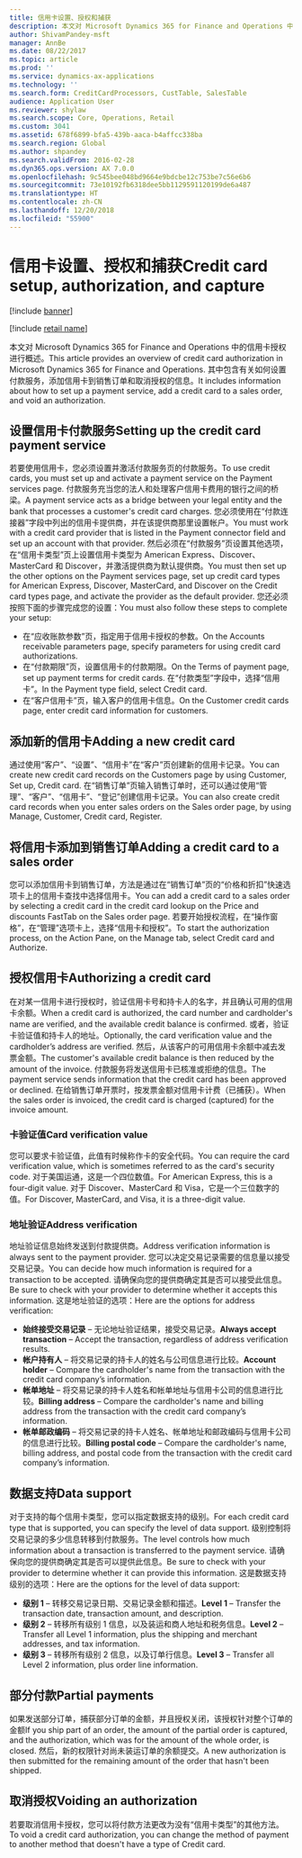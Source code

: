 ```yaml
---
title: 信用卡设置、授权和捕获
description: 本文对 Microsoft Dynamics 365 for Finance and Operations 中的信用卡授权进行概述。 其中包含有关如何设置付款服务，添加信用卡到销售订单和取消授权的信息。
author: ShivamPandey-msft
manager: AnnBe
ms.date: 08/22/2017
ms.topic: article
ms.prod: ''
ms.service: dynamics-ax-applications
ms.technology: ''
ms.search.form: CreditCardProcessors, CustTable, SalesTable
audience: Application User
ms.reviewer: shylaw
ms.search.scope: Core, Operations, Retail
ms.custom: 3041
ms.assetid: 678f6899-bfa5-439b-aaca-b4affcc338ba
ms.search.region: Global
ms.author: shpandey
ms.search.validFrom: 2016-02-28
ms.dyn365.ops.version: AX 7.0.0
ms.openlocfilehash: 9c545bee048bd9664e9bdcbe12c753be7c56e6b6
ms.sourcegitcommit: 73e10192fb6318dee5bb1129591120199de6a487
ms.translationtype: HT
ms.contentlocale: zh-CN
ms.lasthandoff: 12/20/2018
ms.locfileid: "55900"
---
```

# <a name="credit-card-setup-authorization-and-capture"></a><span data-ttu-id="6c816-104">信用卡设置、授权和捕获</span><span class="sxs-lookup"><span data-stu-id="6c816-104">Credit card setup, authorization, and capture</span></span>

[!include [banner](../includes/banner.md)]

[!include [retail name](../includes/retail-name.md)]

<span data-ttu-id="6c816-105">本文对 Microsoft Dynamics 365 for Finance and Operations 中的信用卡授权进行概述。</span><span class="sxs-lookup"><span data-stu-id="6c816-105">This article provides an overview of credit card authorization in Microsoft Dynamics 365 for Finance and Operations.</span></span> <span data-ttu-id="6c816-106">其中包含有关如何设置付款服务，添加信用卡到销售订单和取消授权的信息。</span><span class="sxs-lookup"><span data-stu-id="6c816-106">It includes information about how to set up a payment service, add a credit card to a sales order, and void an authorization.</span></span>

<a name="setting-up-the-credit-card-payment-service"></a><span data-ttu-id="6c816-107">设置信用卡付款服务</span><span class="sxs-lookup"><span data-stu-id="6c816-107">Setting up the credit card payment service</span></span>
------------------------------------------

<span data-ttu-id="6c816-108">若要使用信用卡，您必须设置并激活付款服务页的付款服务。</span><span class="sxs-lookup"><span data-stu-id="6c816-108">To use credit cards, you must set up and activate a payment service on the Payment services page.</span></span> <span data-ttu-id="6c816-109">付款服务充当您的法人和处理客户信用卡费用的银行之间的桥梁。</span><span class="sxs-lookup"><span data-stu-id="6c816-109">A payment service acts as a bridge between your legal entity and the bank that processes a customer's credit card charges.</span></span> <span data-ttu-id="6c816-110">您必须使用在“付款连接器”字段中列出的信用卡提供商，并在该提供商那里设置帐户。</span><span class="sxs-lookup"><span data-stu-id="6c816-110">You must work with a credit card provider that is listed in the Payment connector field and set up an account with that provider.</span></span> <span data-ttu-id="6c816-111">然后必须在“付款服务”页设置其他选项，在“信用卡类型”页上设置信用卡类型为 American Express、Discover、MasterCard 和 Discover，并激活提供商为默认提供商。</span><span class="sxs-lookup"><span data-stu-id="6c816-111">You must then set up the other options on the Payment services page, set up credit card types for American Express, Discover, MasterCard, and Discover on the Credit card types page, and activate the provider as the default provider.</span></span> <span data-ttu-id="6c816-112">您还必须按照下面的步骤完成您的设置：</span><span class="sxs-lookup"><span data-stu-id="6c816-112">You must also follow these steps to complete your setup:</span></span>
-   <span data-ttu-id="6c816-113">在“应收账款参数”页，指定用于信用卡授权的参数。</span><span class="sxs-lookup"><span data-stu-id="6c816-113">On the Accounts receivable parameters page, specify parameters for using credit card authorizations.</span></span>
-   <span data-ttu-id="6c816-114">在“付款期限”页，设置信用卡的付款期限。</span><span class="sxs-lookup"><span data-stu-id="6c816-114">On the Terms of payment page, set up payment terms for credit cards.</span></span> <span data-ttu-id="6c816-115">在“付款类型”字段中，选择“信用卡”。</span><span class="sxs-lookup"><span data-stu-id="6c816-115">In the Payment type field, select Credit card.</span></span>
-   <span data-ttu-id="6c816-116">在“客户信用卡”页，输入客户的信用卡信息。</span><span class="sxs-lookup"><span data-stu-id="6c816-116">On the Customer credit cards page, enter credit card information for customers.</span></span>

## <a name="adding-a-new-credit-card"></a><span data-ttu-id="6c816-117">添加新的信用卡</span><span class="sxs-lookup"><span data-stu-id="6c816-117">Adding a new credit card</span></span>
<span data-ttu-id="6c816-118">通过使用“客户”、“设置”、“信用卡”在“客户”页创建新的信用卡记录。</span><span class="sxs-lookup"><span data-stu-id="6c816-118">You can create new credit card records on the Customers page by using Customer, Set up, Credit card.</span></span> <span data-ttu-id="6c816-119">在“销售订单”页输入销售订单时，还可以通过使用“管理”、“客户”、“信用卡”、“登记”创建信用卡记录。</span><span class="sxs-lookup"><span data-stu-id="6c816-119">You can also create credit card records when you enter sales orders on the Sales order page, by using Manage, Customer, Credit card, Register.</span></span>

<a name="adding-a-credit-card-to-a-sales-order"></a><span data-ttu-id="6c816-120">将信用卡添加到销售订单</span><span class="sxs-lookup"><span data-stu-id="6c816-120">Adding a credit card to a sales order</span></span>
-------------------------------------

<span data-ttu-id="6c816-121">您可以添加信用卡到销售订单，方法是通过在“销售订单”页的“价格和折扣”快速选项卡上的信用卡查找中选择信用卡。</span><span class="sxs-lookup"><span data-stu-id="6c816-121">You can add a credit card to a sales order by selecting a credit card in the credit card lookup on the Price and discounts FastTab on the Sales order page.</span></span> <span data-ttu-id="6c816-122">若要开始授权流程，在“操作窗格”，在“管理”选项卡上，选择“信用卡和授权”。</span><span class="sxs-lookup"><span data-stu-id="6c816-122">To start the authorization process, on the Action Pane, on the Manage tab, select Credit card and Authorize.</span></span>

<a name="authorizing-a-credit-card"></a><span data-ttu-id="6c816-123">授权信用卡</span><span class="sxs-lookup"><span data-stu-id="6c816-123">Authorizing a credit card</span></span>
-------------------------

<span data-ttu-id="6c816-124">在对某一信用卡进行授权时，验证信用卡号和持卡人的名字，并且确认可用的信用卡余额。</span><span class="sxs-lookup"><span data-stu-id="6c816-124">When a credit card is authorized, the card number and cardholder's name are verified, and the available credit balance is confirmed.</span></span> <span data-ttu-id="6c816-125">或者，验证卡验证值和持卡人的地址。</span><span class="sxs-lookup"><span data-stu-id="6c816-125">Optionally, the card verification value and the cardholder’s address are verified.</span></span> <span data-ttu-id="6c816-126">然后，从该客户的可用信用卡余额中减去发票金额。</span><span class="sxs-lookup"><span data-stu-id="6c816-126">The customer's available credit balance is then reduced by the amount of the invoice.</span></span> <span data-ttu-id="6c816-127">付款服务将发送信用卡已核准或拒绝的信息。</span><span class="sxs-lookup"><span data-stu-id="6c816-127">The payment service sends information that the credit card has been approved or declined.</span></span> <span data-ttu-id="6c816-128">在给销售订单开票时，按发票金额对信用卡计费（已捕获）。</span><span class="sxs-lookup"><span data-stu-id="6c816-128">When the sales order is invoiced, the credit card is charged (captured) for the invoice amount.</span></span>

### <a name="card-verification-value"></a><span data-ttu-id="6c816-129">卡验证值</span><span class="sxs-lookup"><span data-stu-id="6c816-129">Card verification value</span></span>

<span data-ttu-id="6c816-130">您可以要求卡验证值，此值有时候称作卡的安全代码。</span><span class="sxs-lookup"><span data-stu-id="6c816-130">You can require the card verification value, which is sometimes referred to as the card's security code.</span></span> <span data-ttu-id="6c816-131">对于美国运通，这是一个四位数值。</span><span class="sxs-lookup"><span data-stu-id="6c816-131">For American Express, this is a four-digit value.</span></span> <span data-ttu-id="6c816-132">对于 Discover、MasterCard 和 Visa，它是一个三位数字的值。</span><span class="sxs-lookup"><span data-stu-id="6c816-132">For Discover, MasterCard, and Visa, it is a three-digit value.</span></span>

### <a name="address-verification"></a><span data-ttu-id="6c816-133">地址验证</span><span class="sxs-lookup"><span data-stu-id="6c816-133">Address verification</span></span>

<span data-ttu-id="6c816-134">地址验证信息始终发送到付款提供商。</span><span class="sxs-lookup"><span data-stu-id="6c816-134">Address verification information is always sent to the payment provider.</span></span> <span data-ttu-id="6c816-135">您可以决定交易记录需要的信息量以接受交易记录。</span><span class="sxs-lookup"><span data-stu-id="6c816-135">You can decide how much information is required for a transaction to be accepted.</span></span> <span data-ttu-id="6c816-136">请确保向您的提供商确定其是否可以接受此信息。</span><span class="sxs-lookup"><span data-stu-id="6c816-136">Be sure to check with your provider to determine whether it accepts this information.</span></span> <span data-ttu-id="6c816-137">这是地址验证的选项：</span><span class="sxs-lookup"><span data-stu-id="6c816-137">Here are the options for address verification:</span></span>
-   <span data-ttu-id="6c816-138">**始终接受交易记录** – 无论地址验证结果，接受交易记录。</span><span class="sxs-lookup"><span data-stu-id="6c816-138">**Always accept transaction** – Accept the transaction, regardless of address verification results.</span></span>
-   <span data-ttu-id="6c816-139">**帐户持有人** – 将交易记录的持卡人的姓名与公司信息进行比较。</span><span class="sxs-lookup"><span data-stu-id="6c816-139">**Account holder** – Compare the cardholder's name from the transaction with the credit card company’s information.</span></span>
-   <span data-ttu-id="6c816-140">**帐单地址** – 将交易记录的持卡人姓名和帐单地址与信用卡公司的信息进行比较。</span><span class="sxs-lookup"><span data-stu-id="6c816-140">**Billing address** – Compare the cardholder's name and billing address from the transaction with the credit card company’s information.</span></span>
-   <span data-ttu-id="6c816-141">**帐单邮政编码** – 将交易记录的持卡人姓名、帐单地址和邮政编码与信用卡公司的信息进行比较。</span><span class="sxs-lookup"><span data-stu-id="6c816-141">**Billing postal code** – Compare the cardholder's name, billing address, and postal code from the transaction with the credit card company’s information.</span></span>

## <a name="data-support"></a><span data-ttu-id="6c816-142">数据支持</span><span class="sxs-lookup"><span data-stu-id="6c816-142">Data support</span></span>
<span data-ttu-id="6c816-143">对于支持的每个信用卡类型，您可以指定数据支持的级别。</span><span class="sxs-lookup"><span data-stu-id="6c816-143">For each credit card type that is supported, you can specify the level of data support.</span></span> <span data-ttu-id="6c816-144">级别控制将交易记录的多少信息转移到付款服务。</span><span class="sxs-lookup"><span data-stu-id="6c816-144">The level controls how much information about a transaction is transferred to the payment service.</span></span> <span data-ttu-id="6c816-145">请确保向您的提供商确定其是否可以提供此信息。</span><span class="sxs-lookup"><span data-stu-id="6c816-145">Be sure to check with your provider to determine whether it can provide this information.</span></span> <span data-ttu-id="6c816-146">这是数据支持级别的选项：</span><span class="sxs-lookup"><span data-stu-id="6c816-146">Here are the options for the level of data support:</span></span>
-   <span data-ttu-id="6c816-147">**级别 1** – 转移交易记录日期、交易记录金额和描述。</span><span class="sxs-lookup"><span data-stu-id="6c816-147">**Level 1** – Transfer the transaction date, transaction amount, and description.</span></span>
-   <span data-ttu-id="6c816-148">**级别 2** – 转移所有级别 1 信息，以及装运和商人地址和税务信息。</span><span class="sxs-lookup"><span data-stu-id="6c816-148">**Level 2** – Transfer all Level 1 information, plus the shipping and merchant addresses, and tax information.</span></span>
-   <span data-ttu-id="6c816-149">**级别 3** – 转移所有级别 2 信息，以及订单行信息。</span><span class="sxs-lookup"><span data-stu-id="6c816-149">**Level 3** – Transfer all Level 2 information, plus order line information.</span></span>

## <a name="partial-payments"></a><span data-ttu-id="6c816-150">部分付款</span><span class="sxs-lookup"><span data-stu-id="6c816-150">Partial payments</span></span>
<span data-ttu-id="6c816-151">如果发送部分订单，捕获部分订单的金额，并且授权关闭，该授权针对整个订单的金额</span><span class="sxs-lookup"><span data-stu-id="6c816-151">If you ship part of an order, the amount of the partial order is captured, and the authorization, which was for the amount of the whole order, is closed.</span></span> <span data-ttu-id="6c816-152">然后，新的权限针对尚未装运订单的余额提交。</span><span class="sxs-lookup"><span data-stu-id="6c816-152">A new authorization is then submitted for the remaining amount of the order that hasn't been shipped.</span></span>

## <a name="voiding-an-authorization"></a><span data-ttu-id="6c816-153">取消授权</span><span class="sxs-lookup"><span data-stu-id="6c816-153">Voiding an authorization</span></span>
<span data-ttu-id="6c816-154">若要取消信用卡授权，您可以将付款方法更改为没有“信用卡类型”的其他方法。</span><span class="sxs-lookup"><span data-stu-id="6c816-154">To void a credit card authorization, you can change the method of payment to another method that doesn't have a type of Credit card.</span></span>





